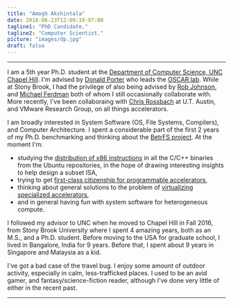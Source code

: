 ```yaml
---
title: "Amogh Akshintala"
date: 2018-06-23T12:09:19-07:00
tagline1: "PhD Candidate."
tagline2: "Computer Scientist."
picture: "images/dp.jpg"
draft: false
---
```


---
I am a 5th year Ph.D. student at the [Department of Computer Science, UNC Chapel Hill](http://cs.unc.edu/). I'm advised by <a href="https://cs.unc.edu/~porter">Donald Porter</a> who leads the <a href="http://oscarlab.github.io/">OSCAR lab</a>.
While at Stony Brook, I had the privilege of also being advised by
<a href="http://www3.cs.stonybrook.edu/~rob/">Rob Johnson</a>,
and <a href="http://compas.cs.stonybrook.edu/~mferdman/">Michael Ferdman</a> both of whom I still occasionally collaborate with.
More recently, I've been collaboraing with <a href="http://www.cs.utexas.edu/~rossbach/">Chris Rossbach</a> at U.T. Austin, and VMware Research Group, on all things accelerators.

I am broadly interested in System Software (OS, File Systems, Compilers), and Computer Architecture. I spent a considerable part of the first 2 years of my Ph.D. benchmarking and thinking about the <a href="http://www.betrfs.org">BetrFS project</a>. At the moment I'm:

* studying the [distribution of x86 instructions](http://x86instructionpop.com/) in all the C/C++ binaries from the Ubuntu repositories, in the hope of drawing interesting insights to help design a subset ISA,
* trying to get [first-class citizenship for programmable accelerators](https://drive.google.com/file/d/1XNnoErAb5h9FaRoKvfUgypjYvLwja5J9/view?usp=sharing),
* thinking about general solutions to the problem of [virtualizing specialized accelerators](https://research.vmware.com/projects/trillium),
* and in general having fun with system software for heterogeneous compute.

I followed my advisor to UNC when he moved to Chapel Hill in Fall 2016, from Stony Brook University where I spent 4 amazing years, both as an M.S., and a Ph.D. student. Before moving to the USA for graduate school, I lived in Bangalore, India for 9 years. Before that, I spent about 9 years in Singapore and Malaysia as a kid.

I've got a bad case of the travel bug. I enjoy some amount of outdoor activity, especially in calm, less-trafficked places. I used to be an avid gamer, and fantasy/science-fiction reader, although I've done very little of either in the recent past.

---